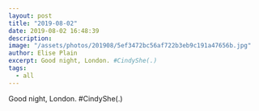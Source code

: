 ```yaml
---
layout: post
title: "2019-08-02"
date: 2019-08-02 16:48:39
description: 
image: "/assets/photos/201908/5ef3472bc56af722b3eb9c191a47656b.jpg"
author: Elise Plain
excerpt: Good night, London. #CindyShe(.)
tags: 
  - all
---
```


Good night, London. #CindyShe(.)
<p></p>